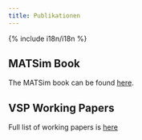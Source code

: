 ```yaml
---
title: Publikationen
---
```


{% include i18n/i18n %}

## MATSim Book

The MATSim book can be found [here](https://www.vsp.tu-berlin.de/menue/forschung/publications/books/parameter/de/).

## VSP Working Papers

Full list of working papers is [here](/publications/vspwp)
